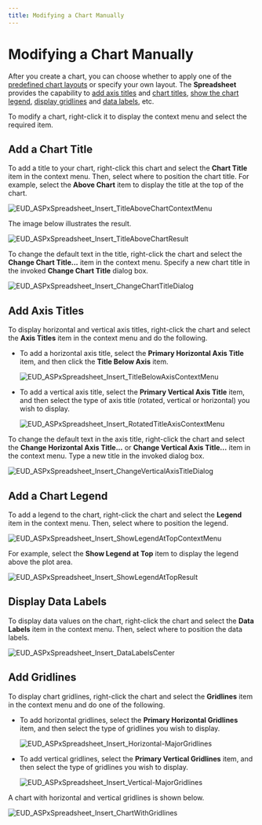 ```yaml
---
title: Modifying a Chart Manually
---
```

# Modifying a Chart Manually
After you create a chart, you can choose whether to apply one of the [predefined chart layouts](../../../../interface-elements-for-web/articles/spreadsheet/charting/applying-a-predefined-chart-layout-and-style.md) or specify your own layout. The **Spreadsheet** provides the capability to [add axis titles](#axis) and [chart titles](#titles), [show the chart legend](#legend), [display gridlines](#gridlines) and [data labels](#labels), etc.

To modify a chart, right-click it to display the context menu and select the required item.

## <a name="titles"/>Add a Chart Title
To add a title to your chart, right-click this chart and select the **Chart Title** item in the context menu. Then, select where to position the chart title. For example, select the **Above Chart** item to display the title at the top of the chart.

![EUD_ASPxSpreadsheet_Insert_TitleAboveChartContextMenu](../../../images/Img26226.png)

The image below illustrates the result.

![EUD_ASPxSpreadsheet_Insert_TitleAboveChartResult](../../../images/Img26227.png)

To change the default text in the title, right-click the chart and select the **Change Chart Title...** item in the context menu. Specify a new chart title in the invoked **Change Chart Title** dialog box.

![EUD_ASPxSpreadsheet_Insert_ChangeChartTitleDialog](../../../images/Img26189.png)

## <a name="axis"/>Add Axis Titles
To display horizontal and vertical axis titles, right-click the chart and select the **Axis Titles** item in the context menu and do the following.
* To add a horizontal axis title, select the **Primary Horizontal Axis Title** item, and then click the **Title Below Axis** item.
	
	![EUD_ASPxSpreadsheet_Insert_TitleBelowAxisContextMenu](../../../images/Img26228.png)
* To add a vertical axis title, select the **Primary Vertical Axis Title** item, and then select the type of axis title (rotated, vertical or horizontal) you wish to display.
	
	![EUD_ASPxSpreadsheet_Insert_RotatedTitleAxisContextMenu](../../../images/Img26229.png)

To change the default text in the axis title, right-click the chart and select the **Change Horizontal Axis Title...** or **Change Vertical Axis Title...** item in the context menu. Type a new title in the invoked dialog box.

![EUD_ASPxSpreadsheet_Insert_ChangeVerticalAxisTitleDialog](../../../images/Img26230.png)

## <a name="legend"/>Add a Chart Legend
To add a legend to the chart, right-click the chart and select the **Legend** item in the context menu. Then, select where to position the legend.

![EUD_ASPxSpreadsheet_Insert_ShowLegendAtTopContextMenu](../../../images/Img26231.png)

For example, select the **Show Legend at Top** item to display the legend above the plot area.

![EUD_ASPxSpreadsheet_Insert_ShowLegendAtTopResult](../../../images/Img26232.png)

## <a name="labels"/>Display Data Labels
To display data values on the chart, right-click the chart and select the **Data Labels** item in the context menu. Then, select where to position the data labels.

![EUD_ASPxSpreadsheet_Insert_DataLabelsCenter](../../../images/Img26233.png)

## <a name="gridlines"/>Add Gridlines
To display chart gridlines, right-click the chart and select the **Gridlines** item in the context menu and do one of the following.
* To add horizontal gridlines, select the **Primary Horizontal Gridlines** item, and then select the type of gridlines you wish to display.
	
	![EUD_ASPxSpreadsheet_Insert_Horizontal-MajorGridlines](../../../images/Img26234.png)
* To add vertical gridlines, select the **Primary Vertical Gridlines** item, and then select the type of gridlines you wish to display.
	
	![EUD_ASPxSpreadsheet_Insert_Vertical-MajorGridlines](../../../images/Img26235.png)

A chart with horizontal and vertical gridlines is shown below.

![EUD_ASPxSpreadsheet_Insert_ChartWithGridlines](../../../images/Img26236.png)